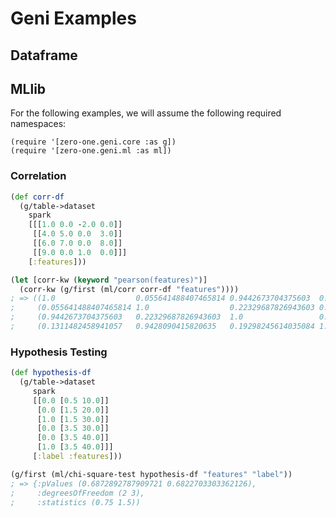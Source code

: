 # Geni Examples

## Dataframe

## MLlib

For the following examples, we will assume the following required namespaces:

```
(require '[zero-one.geni.core :as g])
(require '[zero-one.geni.ml :as ml])
```

### Correlation

```clojure
(def corr-df
  (g/table->dataset
    spark
    [[[1.0 0.0 -2.0 0.0]]
     [[4.0 5.0 0.0  3.0]]
     [[6.0 7.0 0.0  8.0]]
     [[9.0 0.0 1.0  0.0]]]
    [:features]))

(let [corr-kw (keyword "pearson(features)")]
  (corr-kw (g/first (ml/corr corr-df "features"))))
; => ((1.0                  0.055641488407465814 0.9442673704375603  0.1311482458941057)
;     (0.055641488407465814 1.0                  0.22329687826943603 0.9428090415820635)
;     (0.9442673704375603   0.22329687826943603  1.0                 0.19298245614035084)
;     (0.1311482458941057   0.9428090415820635   0.19298245614035084 1.0))
```

### Hypothesis Testing

```clojure
(def hypothesis-df
  (g/table->dataset
     spark
     [[0.0 [0.5 10.0]]
      [0.0 [1.5 20.0]]
      [1.0 [1.5 30.0]]
      [0.0 [3.5 30.0]]
      [0.0 [3.5 40.0]]
      [1.0 [3.5 40.0]]]
     [:label :features]))

(g/first (ml/chi-square-test hypothesis-df "features" "label"))
; => {:pValues (0.6872892787909721 0.6822703303362126),
;     :degreesOfFreedom (2 3),
;     :statistics (0.75 1.5))
```
